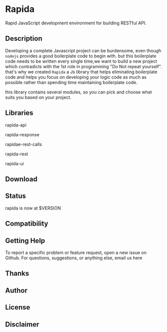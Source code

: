 # Rapida

Rapid JavaScript development environment for building RESTful API.

## Description

Developing a complete Javascript project can be burdensome, even though `nodejs` provides a good boilerplate code to begin with.
but this boilerplate code needs to be written every single time,we want to build  a new project which contradicts with the 1st role in programming "Do Not repeat yourself".
that's why we created `Rapida`  a Js library that helps eliminating boilerplate code and helps you focus on developing your logic code as much as possible rather than spending time maintaining boilerplate code.

this library contains several modules, so you can pick and choose what suits you based on your project.

## Libraries

rapida-api

rapida-response

rapidae-rest-calls

rapida-rest

rapida-ui

## Download

## Status

rapida is now at $VERSION

## Compatibility

## Getting Help

 To report a specific problem or feature request, open a new issue on Github. For questions, suggestions, or anything else, email us here

## Thanks

## Author

## License

## Disclaimer
